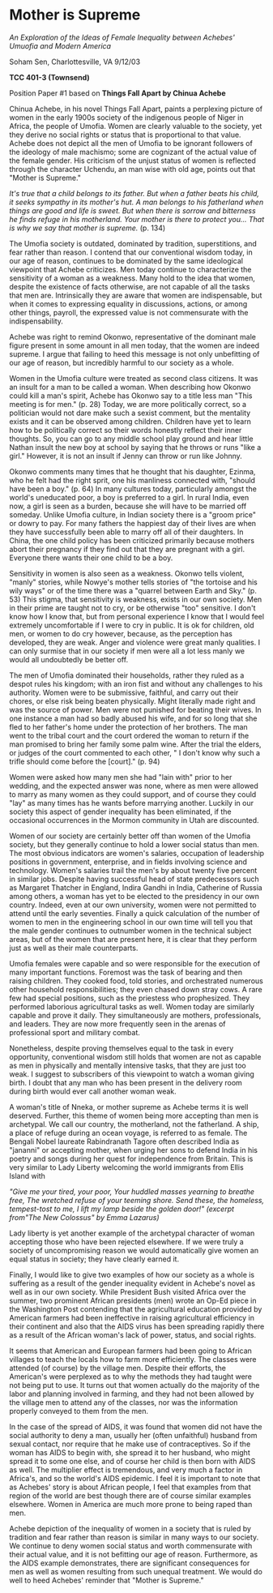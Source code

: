 # Mother is Supreme

*An Exploration of the Ideas of Female Inequality between Achebes&#39; Umuofia and Modern America*

Soham Sen, Charlottesville, VA 9/12/03

**TCC 401-3 (Townsend)**

Position Paper #1 based on **Things Fall Apart by Chinua Achebe**

Chinua Achebe, in his novel Things Fall Apart, paints a perplexing picture of women in the early 1900s society of the indigenous people of Niger in Africa, the people of Umofia. Women are clearly valuable to the society, yet they derive no social rights or status that is proportional to that value. Achebe does not depict all the men of Umofia to be ignorant followers of the ideology of male machismo; some are cognizant of the actual value of the female gender. His criticism of the unjust status of women is reflected through the character Uchendu, an man wise with old age, points out that &quot;Mother is Supreme.&quot;

_It&#39;s true that a child belongs to its father. But when a father beats his child, it seeks sympathy in its mother&#39;s hut. A man belongs to his fatherland when things are good and life is sweet. But when there is sorrow and bitterness he finds refuge in his motherland. Your mother is there to protect you… That is why we say that mother is supreme._ (p. 134)

The Umofia society is outdated, dominated by tradition, superstitions, and fear rather than reason. I contend that our conventional wisdom today, in our age of reason, continues to be dominated by the same ideological viewpoint that Achebe criticizes. Men today continue to characterize the sensitivity of a woman as a weakness. Many hold to the idea that women, despite the existence of facts otherwise, are not capable of all the tasks that men are. Intrinsically they are aware that women are indispensable, but when it comes to expressing equality in discussions, actions, or among other things, payroll, the expressed value is not commensurate with the indispensability.

Achebe was right to remind Okonwo, representative of the dominant male figure present in some amount in all men today, that the women are indeed supreme. I argue that failing to heed this message is not only unbefitting of our age of reason, but incredibly harmful to our society as a whole.

Women in the Umofia culture were treated as second class citizens. It was an insult for a man to be called a woman. When describing how Okonwo could kill a man&#39;s spirit, Achebe has Okonwo say to a title less man &quot;This meeting is for men.&quot; (p. 28) Today, we are more politically correct, so a politician would not dare make such a sexist comment, but the mentality exists and it can be observed among children. Children have yet to learn how to be politically correct so their words honestly reflect their inner thoughts. So, you can go to any middle school play ground and hear little Nathan insult the new boy at school by saying that he throws or runs &quot;like a girl.&quot; However, it is not an insult if Jenny can throw or run like Johnny.

Okonwo comments many times that he thought that his daughter, Ezinma, who he felt had the right sprit, one his manliness connected with, &quot;should have been a boy.&quot; (p. 64) In many cultures today, particularly amongst the world&#39;s uneducated poor, a boy is preferred to a girl. In rural India, even now, a girl is seen as a burden, because she will have to be married off someday. Unlike Umofia culture, in Indian society there is a &quot;groom price&quot; or dowry to pay. For many fathers the happiest day of their lives are when they have successfully been able to marry off all of their daughters. In China, the one child policy has been criticized primarily because mothers abort their pregnancy if they find out that they are pregnant with a girl. Everyone there wants their one child to be a boy.

Sensitivity in women is also seen as a weakness. Okonwo tells violent, &quot;manly&quot; stories, while Nowye&#39;s mother tells stories of &quot;the tortoise and his wily ways&quot; or of the time there was a &quot;quarrel between Earth and Sky.&quot; (p. 53) This stigma, that sensitivity is weakness, exists in our own society. Men in their prime are taught not to cry, or be otherwise &quot;too&quot; sensitive. I don&#39;t know how I know that, but from personal experience I know that I would feel extremely uncomfortable if I were to cry in public. It is ok for children, old men, or women to do cry however, because, as the perception has developed, they are weak. Anger and violence were great manly qualities. I can only surmise that in our society if men were all a lot less manly we would all undoubtedly be better off.

The men of Umofia dominated their households, rather they ruled as a despot rules his kingdom; with an iron fist and without any challenges to his authority. Women were to be submissive, faithful, and carry out their chores, or else risk being beaten physically. Might literally made right and was the source of power. Men were not punished for beating their wives. In one instance a man had so badly abused his wife, and for so long that she fled to her father&#39;s home under the protection of her brothers. The man went to the tribal court and the court ordered the woman to return if the man promised to bring her family some palm wine. After the trial the elders, or judges of the court commented to each other, &quot; I don&#39;t know why such a trifle should come before the [court].&quot; (p. 94)

Women were asked how many men she had &quot;lain with&quot; prior to her wedding, and the expected answer was none, where as men were allowed to marry as many women as they could support, and of course they could &quot;lay&quot; as many times has he wants before marrying another. Luckily in our society this aspect of gender inequality has been eliminated, if the occasional occurrences in the Mormon community in Utah are discounted.

Women of our society are certainly better off than women of the Umofia society, but they generally continue to hold a lower social status than men. The most obvious indicators are women&#39;s salaries, occupation of leadership positions in government, enterprise, and in fields involving science and technology. Women&#39;s salaries trail the men&#39;s by about twenty five percent in similar jobs. Despite having successful head of state predecessors such as Margaret Thatcher in England, Indira Gandhi in India, Catherine of Russia among others, a woman has yet to be elected to the presidency in our own country. Indeed, even at our own university, women were not permitted to attend until the early seventies. Finally a quick calculation of the number of women to men in the engineering school in our own time will tell you that the male gender continues to outnumber women in the technical subject areas, but of the women that are present here, it is clear that they perform just as well as their male counterparts.

Umofia females were capable and so were responsible for the execution of many important functions. Foremost was the task of bearing and then raising children. They cooked food, told stories, and orchestrated numerous other household responsibilities; they even chased down stray cows. A rare few had special positions, such as the priestess who prophesized. They performed laborious agricultural tasks as well. Women today are similarly capable and prove it daily. They simultaneously are mothers, professionals, and leaders. They are now more frequently seen in the arenas of professional sport and military combat.

Nonetheless, despite proving themselves equal to the task in every opportunity, conventional wisdom still holds that women are not as capable as men in physically and mentally intensive tasks, that they are just too weak. I suggest to subscribers of this viewpoint to watch a woman giving birth. I doubt that any man who has been present in the delivery room during birth would ever call another woman weak.

A woman&#39;s title of Nneka, or mother supreme as Achebe terms it is well deserved. Further, this theme of women being more accepting than men is archetypal. We call our country, the motherland, not the fatherland. A ship, a place of refuge during an ocean voyage, is referred to as female. The Bengali Nobel laureate Rabindranath Tagore often described India as &quot;jananni&quot; or accepting mother, when urging her sons to defend India in his poetry and songs during her quest for independence from Britain. This is very similar to Lady Liberty welcoming the world immigrants from Ellis Island with

_&quot;Give me your tired, your poor, Your huddled masses yearning to breathe free, The wretched refuse of your teeming shore. Send these, the homeless, tempest-tost to me, I lift my lamp beside the golden door!&quot; (excerpt from&quot;The New Colossus&quot; by Emma Lazarus)_

Lady liberty is yet another example of the archetypal character of woman accepting those who have been rejected elsewhere. If we were truly a society of uncompromising reason we would automatically give women an equal status in society; they have clearly earned it.

Finally, I would like to give two examples of how our society as a whole is suffering as a result of the gender inequality evident in Achebe&#39;s novel as well as in our own society. While President Bush visited Africa over the summer, two prominent African presidents (men) wrote an Op-Ed piece in the Washington Post contending that the agricultural education provided by American farmers had been ineffective in raising agricultural efficiency in their continent and also that the AIDS virus has been spreading rapidly there as a result of the African woman&#39;s lack of power, status, and social rights.

It seems that American and European farmers had been going to African villages to teach the locals how to farm more efficiently. The classes were attended (of course) by the village men. Despite their efforts, the American&#39;s were perplexed as to why the methods they had taught were not being put to use. It turns out that women actually do the majority of the labor and planning involved in farming, and they had not been allowed by the village men to attend any of the classes, nor was the information properly conveyed to them from the men.

In the case of the spread of AIDS, it was found that women did not have the social authority to deny a man, usually her (often unfaithful) husband from sexual contact, nor require that he make use of contraceptives. So if the woman has AIDS to begin with, she spread it to her husband, who might spread it to some one else, and of course her child is then born with AIDS as well. The multiplier effect is tremendous, and very much a factor in Africa&#39;s, and so the world&#39;s AIDS epidemic.  I feel it is important to note that as Achebes&#39; story is about African people, I feel that examples from that region of the world are best though there are of course similar examples elsewhere. Women in America are much more prone to being raped than men.

Achebe depiction of the inequality of women in a society that is ruled by tradition and fear rather than reason is similar in many ways to our society. We continue to deny women social status and worth commensurate with their actual value, and it is not befitting our age of reason. Furthermore, as the AIDS example demonstrates, there are significant consequences for men as well as women resulting from such unequal treatment. We would do well to heed Achebes&#39; reminder that &quot;Mother is Supreme.&quot;
